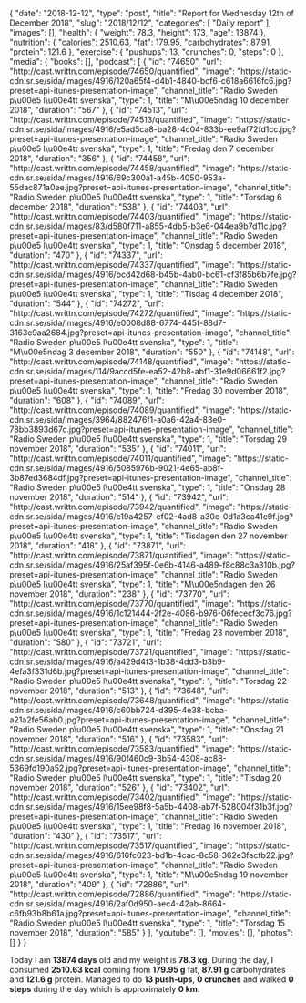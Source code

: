 {
    "date": "2018-12-12",
    "type": "post",
    "title": "Report for Wednesday 12th of December 2018",
    "slug": "2018\/12\/12",
    "categories": [
        "Daily report"
    ],
    "images": [],
    "health": {
        "weight": 78.3,
        "height": 173,
        "age": 13874
    },
    "nutrition": {
        "calories": 2510.63,
        "fat": 179.95,
        "carbohydrates": 87.91,
        "protein": 121.6
    },
    "exercise": {
        "pushups": 13,
        "crunches": 0,
        "steps": 0
    },
    "media": {
        "books": [],
        "podcast": [
            {
                "id": "74650",
                "url": "http:\/\/cast.writtn.com\/episode\/74650\/quantified",
                "image": "https:\/\/static-cdn.sr.se\/sida\/images\/4916\/120a65f4-d4b1-4840-bcf6-c618a6616fc6.jpg?preset=api-itunes-presentation-image",
                "channel_title": "Radio Sweden p\u00e5 l\u00e4tt svenska",
                "type": 1,
                "title": "M\u00e5ndag 10 december 2018",
                "duration": "567"
            },
            {
                "id": "74513",
                "url": "http:\/\/cast.writtn.com\/episode\/74513\/quantified",
                "image": "https:\/\/static-cdn.sr.se\/sida\/images\/4916\/e5ad5ca8-ba28-4c04-833b-ee9af72fd1cc.jpg?preset=api-itunes-presentation-image",
                "channel_title": "Radio Sweden p\u00e5 l\u00e4tt svenska",
                "type": 1,
                "title": "Fredag den 7 december 2018",
                "duration": "356"
            },
            {
                "id": "74458",
                "url": "http:\/\/cast.writtn.com\/episode\/74458\/quantified",
                "image": "https:\/\/static-cdn.sr.se\/sida\/images\/4916\/69c300a1-a45b-4050-953a-55dac871a0ee.jpg?preset=api-itunes-presentation-image",
                "channel_title": "Radio Sweden p\u00e5 l\u00e4tt svenska",
                "type": 1,
                "title": "Torsdag 6 december 2018",
                "duration": "538"
            },
            {
                "id": "74403",
                "url": "http:\/\/cast.writtn.com\/episode\/74403\/quantified",
                "image": "https:\/\/static-cdn.sr.se\/sida\/images\/83\/d580f711-a855-4db5-b3e6-044ea9b7d11c.jpg?preset=api-itunes-presentation-image",
                "channel_title": "Radio Sweden p\u00e5 l\u00e4tt svenska",
                "type": 1,
                "title": "Onsdag 5 december 2018",
                "duration": "470"
            },
            {
                "id": "74337",
                "url": "http:\/\/cast.writtn.com\/episode\/74337\/quantified",
                "image": "https:\/\/static-cdn.sr.se\/sida\/images\/4916\/bcd42d68-b45b-4ab0-bc61-cf3f85b6b7fe.jpg?preset=api-itunes-presentation-image",
                "channel_title": "Radio Sweden p\u00e5 l\u00e4tt svenska",
                "type": 1,
                "title": "Tisdag 4 december 2018",
                "duration": "544"
            },
            {
                "id": "74272",
                "url": "http:\/\/cast.writtn.com\/episode\/74272\/quantified",
                "image": "https:\/\/static-cdn.sr.se\/sida\/images\/4916\/e0008d88-6774-445f-88d7-3163c9aa2684.jpg?preset=api-itunes-presentation-image",
                "channel_title": "Radio Sweden p\u00e5 l\u00e4tt svenska",
                "type": 1,
                "title": "M\u00e5ndag 3 december 2018",
                "duration": "550"
            },
            {
                "id": "74148",
                "url": "http:\/\/cast.writtn.com\/episode\/74148\/quantified",
                "image": "https:\/\/static-cdn.sr.se\/sida\/images\/114\/9accd5fe-ea52-42b8-abf1-31e9d06661f2.jpg?preset=api-itunes-presentation-image",
                "channel_title": "Radio Sweden p\u00e5 l\u00e4tt svenska",
                "type": 1,
                "title": "Fredag 30 november 2018",
                "duration": "608"
            },
            {
                "id": "74089",
                "url": "http:\/\/cast.writtn.com\/episode\/74089\/quantified",
                "image": "https:\/\/static-cdn.sr.se\/sida\/images\/3964\/882476f1-a0a6-42a4-83e0-78bb3893d67c.jpg?preset=api-itunes-presentation-image",
                "channel_title": "Radio Sweden p\u00e5 l\u00e4tt svenska",
                "type": 1,
                "title": "Torsdag 29 november 2018",
                "duration": "535"
            },
            {
                "id": "74011",
                "url": "http:\/\/cast.writtn.com\/episode\/74011\/quantified",
                "image": "https:\/\/static-cdn.sr.se\/sida\/images\/4916\/5085976b-9021-4e65-ab8f-3b87ed3684df.jpg?preset=api-itunes-presentation-image",
                "channel_title": "Radio Sweden p\u00e5 l\u00e4tt svenska",
                "type": 1,
                "title": "Onsdag 28 november 2018",
                "duration": "514"
            },
            {
                "id": "73942",
                "url": "http:\/\/cast.writtn.com\/episode\/73942\/quantified",
                "image": "https:\/\/static-cdn.sr.se\/sida\/images\/4916\/e19a4257-ef02-4ad8-a30c-0d1a3ca41e9f.jpg?preset=api-itunes-presentation-image",
                "channel_title": "Radio Sweden p\u00e5 l\u00e4tt svenska",
                "type": 1,
                "title": "Tisdagen den 27 november 2018",
                "duration": "418"
            },
            {
                "id": "73871",
                "url": "http:\/\/cast.writtn.com\/episode\/73871\/quantified",
                "image": "https:\/\/static-cdn.sr.se\/sida\/images\/4916\/25af395f-0e6b-4146-a489-f8c88c3a310b.jpg?preset=api-itunes-presentation-image",
                "channel_title": "Radio Sweden p\u00e5 l\u00e4tt svenska",
                "type": 1,
                "title": "M\u00e5ndagen den 26 november 2018",
                "duration": "238"
            },
            {
                "id": "73770",
                "url": "http:\/\/cast.writtn.com\/episode\/73770\/quantified",
                "image": "https:\/\/static-cdn.sr.se\/sida\/images\/4916\/1c121444-2f2e-4086-b976-06fececf3c76.jpg?preset=api-itunes-presentation-image",
                "channel_title": "Radio Sweden p\u00e5 l\u00e4tt svenska",
                "type": 1,
                "title": "Fredag 23 november 2018",
                "duration": "580"
            },
            {
                "id": "73721",
                "url": "http:\/\/cast.writtn.com\/episode\/73721\/quantified",
                "image": "https:\/\/static-cdn.sr.se\/sida\/images\/4916\/a429d4f3-1b38-4dd3-b3b9-4efa3f331d6b.jpg?preset=api-itunes-presentation-image",
                "channel_title": "Radio Sweden p\u00e5 l\u00e4tt svenska",
                "type": 1,
                "title": "Torsdag 22 november 2018",
                "duration": "513"
            },
            {
                "id": "73648",
                "url": "http:\/\/cast.writtn.com\/episode\/73648\/quantified",
                "image": "https:\/\/static-cdn.sr.se\/sida\/images\/4916\/c60bb724-d395-4e38-bcba-a21a2fe56ab0.jpg?preset=api-itunes-presentation-image",
                "channel_title": "Radio Sweden p\u00e5 l\u00e4tt svenska",
                "type": 1,
                "title": "Onsdag 21 november 2018",
                "duration": "516"
            },
            {
                "id": "73583",
                "url": "http:\/\/cast.writtn.com\/episode\/73583\/quantified",
                "image": "https:\/\/static-cdn.sr.se\/sida\/images\/4916\/90f460c9-3b54-4308-ac88-5369fd190a52.jpg?preset=api-itunes-presentation-image",
                "channel_title": "Radio Sweden p\u00e5 l\u00e4tt svenska",
                "type": 1,
                "title": "Tisdag 20 november 2018",
                "duration": "526"
            },
            {
                "id": "73402",
                "url": "http:\/\/cast.writtn.com\/episode\/73402\/quantified",
                "image": "https:\/\/static-cdn.sr.se\/sida\/images\/4916\/15ee98f8-5a5b-4408-ab7f-528004f31b3f.jpg?preset=api-itunes-presentation-image",
                "channel_title": "Radio Sweden p\u00e5 l\u00e4tt svenska",
                "type": 1,
                "title": "Fredag 16 november 2018",
                "duration": "430"
            },
            {
                "id": "73517",
                "url": "http:\/\/cast.writtn.com\/episode\/73517\/quantified",
                "image": "https:\/\/static-cdn.sr.se\/sida\/images\/4916\/616fc023-bd1b-4cac-8c58-362e3facfb22.jpg?preset=api-itunes-presentation-image",
                "channel_title": "Radio Sweden p\u00e5 l\u00e4tt svenska",
                "type": 1,
                "title": "M\u00e5ndag 19 november 2018",
                "duration": "409"
            },
            {
                "id": "72886",
                "url": "http:\/\/cast.writtn.com\/episode\/72886\/quantified",
                "image": "https:\/\/static-cdn.sr.se\/sida\/images\/4916\/2af0d950-aec4-42ab-8664-c6fb93b8b61a.jpg?preset=api-itunes-presentation-image",
                "channel_title": "Radio Sweden p\u00e5 l\u00e4tt svenska",
                "type": 1,
                "title": "Torsdag 15 november 2018",
                "duration": "585"
            }
        ],
        "youtube": [],
        "movies": [],
        "photos": []
    }
}

Today I am <strong>13874 days</strong> old and my weight is <strong>78.3 kg</strong>. During the day, I consumed <strong>2510.63 kcal</strong> coming from <strong>179.95 g</strong> fat, <strong>87.91 g</strong> carbohydrates and <strong>121.6 g</strong> protein. Managed to do <strong>13 push-ups</strong>, <strong>0 crunches</strong> and walked <strong>0 steps</strong> during the day which is approximately <strong>0 km</strong>.